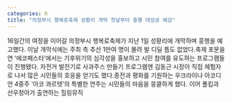 ```yaml
---
categories: h
title: "의정부시 행복로축제 성황리 개막 첫날부터 흥행 대성공 예감"
---
```

16일간의 여정을 이어갈 의정부시 행복로축제가 지난 1일 성황리에 개막하며 흥행을 예고했다. 이날 개막식에는 주최 측 추산 1만여 명이 몰려 발 디딜 틈도 없었다.축제 포문을 연 ‘에코페스타’에서는 기후위기의 심각성을 홍보하고 시민 참여를 유도하는 프로그램들이 진행됐다. 자전거 발전기로 사과주스 만들기 프로그램엔 김동근 시장이 직접 체험자로 나서 많은 시민들의 호응을 얻기도 했다.종전과 평화를 기원하는 우크라이나 아코디언 4중주 ‘아코 콰르텟’의 특별한 연주는 시민들의 마음을 뭉클하게 했다. 이어 폴킴과 선우정아가 출연하는 힐링뮤직